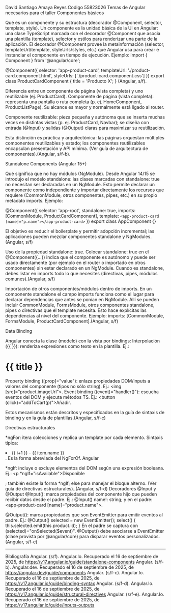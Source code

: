 David Santiago Amaya Reyes Codigo 55823026
Temas de Angular necesarios para el taller
Componentes básicos


Qué es un componente y su estructura (decorador @Component, selector, template, style).
Un componente es la unidad básica de la UI en Angular: una clase TypeScript marcada con el decorador @Component que asocia una plantilla (template), selector y estilos para renderizar una parte de la aplicación. El decorador @Component provee la metainformación (selector, templateUrl/template, styleUrls/styles, etc.) que Angular usa para crear e instanciar el componente en tiempo de ejecución. Ejemplo:
import { Component } from '@angular/core';

@Component({
  selector: 'app-product-card',
  templateUrl: './product-card.component.html',
  styleUrls: ['./product-card.component.css']
})
export class ProductCardComponent {
  title = 'Producto X';
}
(Angular, s/f).


Diferencia entre un componente de página (vista completa) y uno reutilizable (ej. ProductCard).
Componente de página (vista completa): representa una pantalla o ruta completa (p. ej. HomeComponent, ProductListPage). Su alcance es mayor y normalmente está ligado al router.


Componente reutilizable: pieza pequeña y autónoma que se inserta muchas veces en distintas vistas (p. ej. ProductCard, Navbar); se diseña con entrada (@Input) y salidas (@Output) claras para maximizar su reutilización.


Esta distinción es práctica y arquitectónica: las páginas orquestan múltiples componentes reutilizables y estado; los componentes reutilizables encapsulan presentación y API mínima. (Ver guía de arquitectura de componentes).(Angular, s/f-b).

Standalone Components (Angular 15+)


Qué significa que no hay módulos (NgModule).
Desde Angular 14/15 se introdujo el modelo standalone: las clases marcadas con standalone: true no necesitan ser declaradas en un NgModule. Esto permite declarar un componente como independiente y importar directamente los recursos que requiere (CommonModule, otros componentes, pipes, etc.) en su propio metadato imports. Ejemplo:

@Component({
  selector: 'app-root',
  standalone: true,
  imports: [CommonModule, ProductCardComponent],
  template: `<app-product-card [name]="p.name"></app-product-card>`
})
export class AppComponent {}


El objetivo es reducir el boilerplate y permitir adopción incremental; las aplicaciones pueden mezclar componentes standalone y NgModules.(Angular, s/f)


Uso de la propiedad standalone: true.
Colocar standalone: true en el @Component({...}) indica que el componente es autónomo y puede ser usado directamente (por ejemplo en el router o importado en otros componentes) sin estar declarado en un NgModule. Cuando es standalone, debes listar en imports todo lo que necesites (directivas, pipes, módulos comunes).(Angular, s/f)


Importación de otros componentes/módulos dentro de imports.
En un componente standalone el campo imports funciona como el lugar para declarar dependencias que antes se ponían en NgModule. Allí se pueden incluir CommonModule, FormsModule, otros componentes standalone, pipes o directivas que el template necesita. Esto hace explícitas las dependencias al nivel del componente. Ejemplo: imports: [CommonModule, FormsModule, ProductCardComponent].(Angular, s/f)


Data Binding

Angular conecta la clase (modelo) con la vista por bindings:
Interpolación ({{ }}): renderiza expresiones como texto en la plantilla. 
Ej.: <h1>{{ title }}</h1>
Property binding ([prop]="value"): enlaza propiedades DOM/inputs a valores del componente (tipos no sólo string).
 Ej.: <img [src]="product.imageUrl">.
Event binding ((event)="handler()"): escucha eventos del DOM y ejecuta métodos TS. 
Ej.: <button (click)="addToCart(p)">Añadir</button>.


Estos mecanismos están descritos y especificados en la guía de sintaxis de binding y en la guía de plantillas.(Angular, s/f-c)


Directivas estructurales


*ngFor: itera colecciones y replica un template por cada elemento. 
Sintaxis típica: 
<li *ngFor="let item of items; let i = index">{{ i+1 }} - {{ item.name }}</li>. Es la forma abreviada del NgForOf. Angular


*ngIf: incluye o excluye elementos del DOM según una expresión booleana. 
Ej.: <p *ngIf="isAvailable">Disponible</p>;
 también existe la forma *ngIf; else para manejar el bloque alterno. (Ver guía de directivas estructurales)..(Angular, s/f-d)
Decoradores @Input y @Output
@Input(): marca propiedades del componente hijo que pueden recibir datos desde el padre. Ej.: @Input() name!: string; y en el padre: 
<app-product-card [name]="product.name"></app-product-card>.

@Output(): marca propiedades que son EventEmitter para emitir eventos al padre. Ej.:
@Output() selected = new EventEmitter<number>();
select() { this.selected.emit(this.product.id); }
En el padre se captura con (selected)="onSelected($event)".
@Output() debe asociarse a EventEmitter (clase provista por @angular/core) para disparar eventos personalizados.(Angular, s/f-e)

________________________________________________________________________________________________________________________________
Bibliografía
Angular. (s/f). Angular.Io. Recuperado el 16 de septiembre de 2025, de https://v17.angular.io/guide/standalone-components
Angular. (s/f-b). Angular.dev. Recuperado el 16 de septiembre de 2025, de https://angular.dev/guide/components
Angular. (s/f-c). Angular.Io. Recuperado el 16 de septiembre de 2025, de https://v17.angular.io/guide/binding-syntax
Angular. (s/f-d). Angular.Io. Recuperado el 16 de septiembre de 2025, de https://v17.angular.io/guide/structural-directives
Angular. (s/f-e). Angular.Io. Recuperado el 16 de septiembre de 2025, de https://v17.angular.io/guide/inputs-outputs
